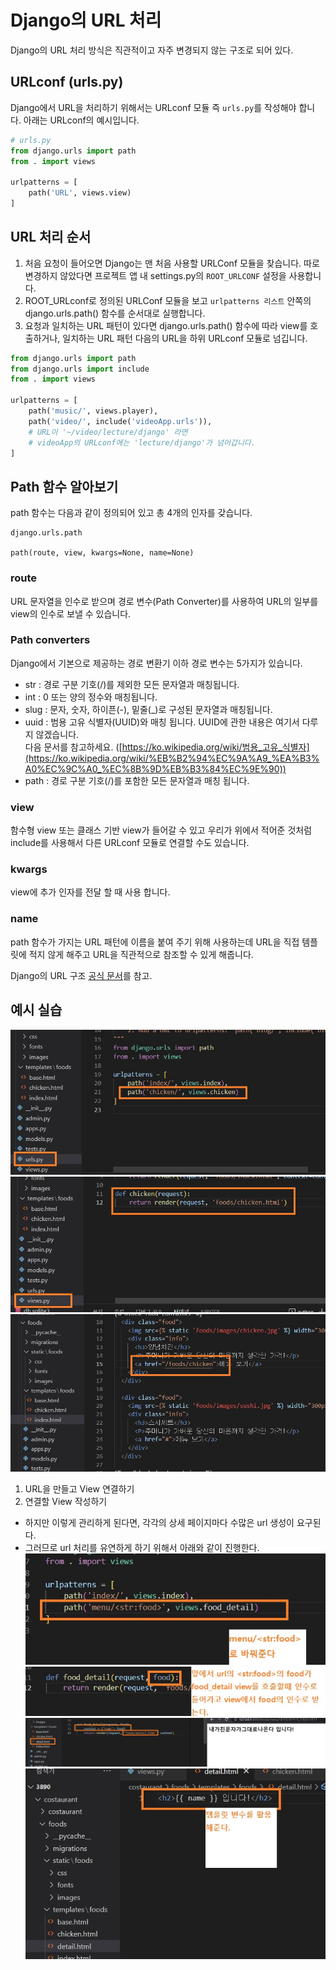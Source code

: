 # Django의 URL 처리

Django의 URL 처리 방식은 직관적이고 자주 변경되지 않는 구조로 되어 있다.

## URLconf (urls.py)

Django에서 URL을 처리하기 위해서는 URLconf 모듈 즉 `urls.py`를 작성해야 합니다. 아래는 URLconf의 예시입니다.

```python
# urls.py
from django.urls import path
from . import views

urlpatterns = [
    path('URL', views.view)
]
```

## URL 처리 순서

1.  처음 요청이 들어오면 Django는 맨 처음 사용할 URLConf 모듈을 찾습니다. 따로 변경하지 않았다면 프로젝트 앱 내 settings.py의 `ROOT_URLCONF` 설정을 사용합니다.
2.  ROOT_URLconf로 정의된 URLConf 모듈을 보고 `urlpatterns 리스트` 안쪽의 django.urls.path() 함수를 순서대로 실행합니다.
3.  요청과 일치하는 URL 패턴이 있다면 django.urls.path() 함수에 따라 view를 호출하거나, 일치하는 URL 패턴 다음의 URL을 하위 URLconf 모듈로 넘깁니다.

```python
from django.urls import path
from django.urls import include
from . import views

urlpatterns = [
    path('music/', views.player),
    path('video/', include('videoApp.urls')),
    # URL이 '~/video/lecture/django' 라면
    # videoApp의 URLconf에는 'lecture/django'가 넘어갑니다.
]
```

## Path 함수 알아보기

path 함수는 다음과 같이 정의되어 있고 총 4개의 인자를 갖습니다.

```
django.urls.path

path(route, view, kwargs=None, name=None)
```

### route

URL 문자열을 인수로 받으며 경로 변수(Path Converter)를 사용하여 URL의 일부를 view의 인수로 보낼 수 있습니다.

### Path converters

Django에서 기본으로 제공하는 경로 변환기 이하 경로 변수는 5가지가 있습니다.

-   str : 경로 구분 기호(/)를 제외한 모든 문자열과 매칭됩니다.
-   int : 0 또는 양의 정수와 매칭됩니다.
-   slug : 문자, 숫자, 하이픈(-), 밑줄(_)로 구성된 문자열과 매칭됩니다.
-   uuid : 범용 고유 식별자(UUID)와 매칭 됩니다. UUID에 관한 내용은 여기서 다루지 않겠습니다.  
    다음 문서를 참고하세요. ([https://ko.wikipedia.org/wiki/범용_고유_식별자](https://ko.wikipedia.org/wiki/%EB%B2%94%EC%9A%A9_%EA%B3%A0%EC%9C%A0_%EC%8B%9D%EB%B3%84%EC%9E%90))
-   path : 경로 구분 기호(/)를 포함한 모든 문자열과 매칭 됩니다.

### view

함수형 view 또는 클래스 기반 view가 들어갈 수 있고 우리가 위에서 적어준 것처럼 include를 사용해서 다른 URLconf 모듈로 연결할 수도 있습니다.

### kwargs

view에 추가 인자를 전달 할 때 사용 합니다.

### name

path 함수가 가지는 URL 패턴에 이름을 붙여 주기 위해 사용하는데 URL을 직접 템플릿에 적지 않게 해주고 URL을 직관적으로 참조할 수 있게 해줍니다.

Django의 URL 구조 [공식 문서](https://docs.djangoproject.com/en/2.2/topics/http/urls/)를 참고.



## 예시 실습
![1](./manage_url.assets/%ED%99%94%EB%A9%B4%20%EC%BA%A1%EC%B2%98%202022-09-24%20192209.jpg)
![2](./manage_url.assets/%ED%99%94%EB%A9%B4%20%EC%BA%A1%EC%B2%98%202022-09-24%20192259.jpg)
![3](./manage_url.assets/%ED%99%94%EB%A9%B4%20%EC%BA%A1%EC%B2%98%202022-09-24%20192354.jpg)
1. URL을 만들고 View 연결하기
2. 연결할 View 작성하기

* 하지만 이렇게 관리하게 된다면, 각각의 상세 페이지마다 수많은 url 생성이 요구된다.
* 그러므로 url 처리를 유연하게 하기 위해서 아래와 같이 진행한다.
![4](./manage_url.assets/%ED%99%94%EB%A9%B4%20%EC%BA%A1%EC%B2%98%202022-09-24%20193129.jpg)
![5](./manage_url.assets/%ED%99%94%EB%A9%B4%20%EC%BA%A1%EC%B2%98%202022-09-24%20193329.jpg)
![6](./manage_url.assets/%ED%99%94%EB%A9%B4%20%EC%BA%A1%EC%B2%98%202022-09-24%20193917.jpg)
![7](./manage_url.assets/%ED%99%94%EB%A9%B4%20%EC%BA%A1%EC%B2%98%202022-09-24%20194132.jpg)